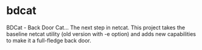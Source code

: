 bdcat
=====

BDCat - Back Door Cat... The next step in netcat. This project takes the baseline netcat utility (old version with -e option) and adds new capabilities to make it a full-fledge back door.
